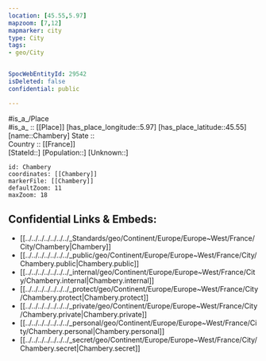 ```yaml
---
location: [45.55,5.97] 
mapzoom: [7,12] 
mapmarker: city 
type: City
tags:
- geo/City


SpocWebEntityId: 29542
isDeleted: false
confidential: public

---
```

#is_a_/Place  
#is_a_ :: [[Place]] 
[has_place_longitude::5.97] 
[has_place_latitude::45.55] 
[name::Chambery] 
State ::  
Country :: [[France]]  
[StateId::] 
[Population::] 
[Unknown::] 


```leaflet
id: Chambery
coordinates: [[Chambery]] 
markerFile: [[Chambery]] 
defaultZoom: 11 
maxZoom: 18
```


## Confidential Links & Embeds: 
- [[../../../../../../../_Standards/geo/Continent/Europe/Europe~West/France/City/Chambery|Chambery]] 
- [[../../../../../../../_public/geo/Continent/Europe/Europe~West/France/City/Chambery.public|Chambery.public]] 
- [[../../../../../../../_internal/geo/Continent/Europe/Europe~West/France/City/Chambery.internal|Chambery.internal]] 
- [[../../../../../../../_protect/geo/Continent/Europe/Europe~West/France/City/Chambery.protect|Chambery.protect]] 
- [[../../../../../../../_private/geo/Continent/Europe/Europe~West/France/City/Chambery.private|Chambery.private]] 
- [[../../../../../../../_personal/geo/Continent/Europe/Europe~West/France/City/Chambery.personal|Chambery.personal]] 
- [[../../../../../../../_secret/geo/Continent/Europe/Europe~West/France/City/Chambery.secret|Chambery.secret]] 
